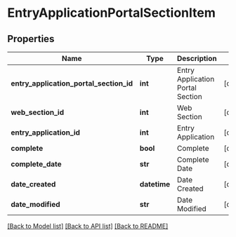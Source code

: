 # EntryApplicationPortalSectionItem

## Properties
Name | Type | Description | Notes
------------ | ------------- | ------------- | -------------
**entry_application_portal_section_id** | **int** | Entry Application Portal Section | [optional] 
**web_section_id** | **int** | Web Section | [optional] 
**entry_application_id** | **int** | Entry Application | [optional] 
**complete** | **bool** | Complete | [optional] 
**complete_date** | **str** | Complete Date | [optional] 
**date_created** | **datetime** | Date Created | [optional] 
**date_modified** | **str** | Date Modified | [optional] 

[[Back to Model list]](../README.md#documentation-for-models) [[Back to API list]](../README.md#documentation-for-api-endpoints) [[Back to README]](../README.md)


